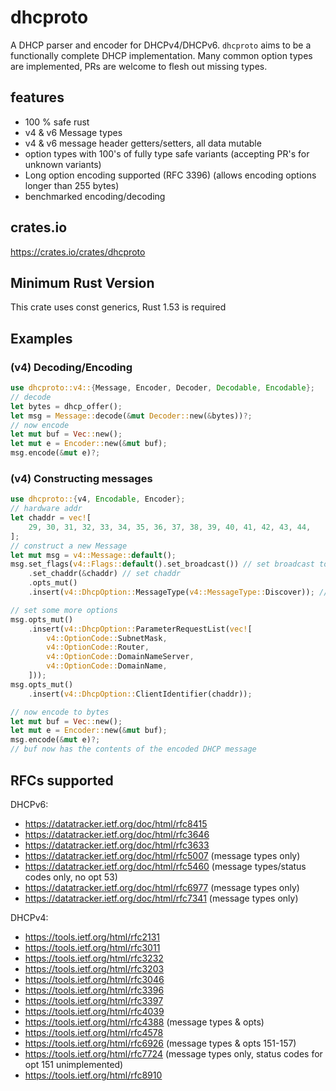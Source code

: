# dhcproto

A DHCP parser and encoder for DHCPv4/DHCPv6. `dhcproto` aims to be a functionally complete DHCP implementation. Many common option types are implemented, PRs are welcome to flesh out missing types.

## features

- 100 % safe rust
- v4 & v6 Message types
- v4 & v6 message header getters/setters, all data mutable
- option types with 100's of fully type safe variants (accepting PR's for unknown variants)
- Long option encoding supported (RFC 3396) (allows encoding options longer than 255 bytes)
- benchmarked encoding/decoding

## crates.io

<https://crates.io/crates/dhcproto>

## Minimum Rust Version

This crate uses const generics, Rust 1.53 is required

## Examples

### (v4) Decoding/Encoding

```rust
use dhcproto::v4::{Message, Encoder, Decoder, Decodable, Encodable};
// decode
let bytes = dhcp_offer();
let msg = Message::decode(&mut Decoder::new(&bytes))?;
// now encode
let mut buf = Vec::new();
let mut e = Encoder::new(&mut buf);
msg.encode(&mut e)?;
```

### (v4) Constructing messages

```rust
use dhcproto::{v4, Encodable, Encoder};
// hardware addr
let chaddr = vec![
    29, 30, 31, 32, 33, 34, 35, 36, 37, 38, 39, 40, 41, 42, 43, 44,
];
// construct a new Message
let mut msg = v4::Message::default();
msg.set_flags(v4::Flags::default().set_broadcast()) // set broadcast to true
    .set_chaddr(&chaddr) // set chaddr
    .opts_mut()
    .insert(v4::DhcpOption::MessageType(v4::MessageType::Discover)); // set msg type

// set some more options
msg.opts_mut()
    .insert(v4::DhcpOption::ParameterRequestList(vec![
        v4::OptionCode::SubnetMask,
        v4::OptionCode::Router,
        v4::OptionCode::DomainNameServer,
        v4::OptionCode::DomainName,
    ]));
msg.opts_mut()
    .insert(v4::DhcpOption::ClientIdentifier(chaddr));

// now encode to bytes
let mut buf = Vec::new();
let mut e = Encoder::new(&mut buf);
msg.encode(&mut e)?;
// buf now has the contents of the encoded DHCP message
```

## RFCs supported

DHCPv6:

- <https://datatracker.ietf.org/doc/html/rfc8415>
- <https://datatracker.ietf.org/doc/html/rfc3646>
- <https://datatracker.ietf.org/doc/html/rfc3633>
- <https://datatracker.ietf.org/doc/html/rfc5007> (message types only)
- <https://datatracker.ietf.org/doc/html/rfc5460> (message types/status codes only, no opt 53)
- <https://datatracker.ietf.org/doc/html/rfc6977> (message types only)
- <https://datatracker.ietf.org/doc/html/rfc7341> (message types only)

DHCPv4:

- <https://tools.ietf.org/html/rfc2131>
- <https://tools.ietf.org/html/rfc3011>
- <https://tools.ietf.org/html/rfc3232>
- <https://tools.ietf.org/html/rfc3203>
- <https://tools.ietf.org/html/rfc3046>
- <https://tools.ietf.org/html/rfc3396>
- <https://tools.ietf.org/html/rfc3397>
- <https://tools.ietf.org/html/rfc4039>
- <https://tools.ietf.org/html/rfc4388> (message types & opts)
- <https://tools.ietf.org/html/rfc4578>
- <https://tools.ietf.org/html/rfc6926> (message types & opts 151-157)
- <https://tools.ietf.org/html/rfc7724> (message types only, status codes for opt 151 unimplemented)
- <https://tools.ietf.org/html/rfc8910>
